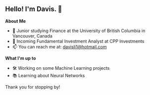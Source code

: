 ## Hello! I'm Davis. 👋

**About Me**
* 📖  Junior studying Finance at the University of British Columbia in Vancouver, Canada
* 🏢  Incoming Fundamental Investment Analyst at CPP Investments
* 📫  You can reach me at: davisli1@hotmail.com

**What I'm up to**
* 🛠  Working on some Machine Learning projects
* 📚  Learning about Neural Networks

Thank you for stopping by!

